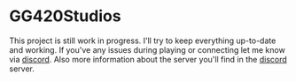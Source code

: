# GG420Studios
This project is still work in progress. I'll try to keep everything up-to-date and working. If you've any issues during playing or connecting let me know via [discord](https://discord.gg/wE7e6YBs4U). Also more information about the server you'll find in the [discord](https://discord.gg/wE7e6YBs4U) server.
